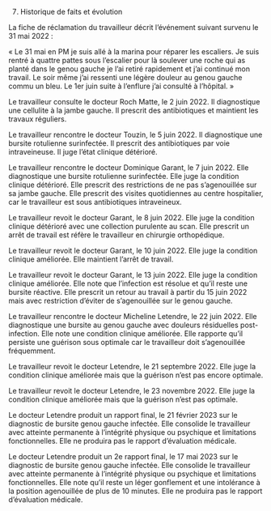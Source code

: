 7. Historique de faits et évolution

La fiche de réclamation du travailleur décrit l’événement suivant survenu le 31 mai 2022 :

« Le 31 mai en PM je suis allé à la marina pour réparer les escaliers. Je suis rentré à quattre pattes sous l’escalier pour là soulever une roche qui as planté dans le genou gauche je l’ai retiré rapidement et j’ai continué mon travail. Le soir même j’ai ressenti une légère douleur au genou gauche commu un bleu. Le 1er juin suite à l’enflure j’ai consulté à l’hôpital. »

Le travailleur consulte le docteur Roch Matte, le 2 juin 2022. Il diagnostique une cellulite à la jambe gauche. Il prescrit des antibiotiques et maintient les travaux réguliers.

Le travailleur rencontre le docteur Touzin, le 5 juin 2022. Il diagnostique une bursite rotulienne surinfectée. Il prescrit des antibiotiques par voie intraveineuse. Il juge l’état clinique détérioré.

Le travailleur rencontre le docteur Dominique Garant, le 7 juin 2022. Elle diagnostique une bursite rotulienne surinfectée. Elle juge la condition clinique détérioré. Elle prescrit des restrictions de ne pas s’agenouillée sur sa jambe gauche. Elle prescrit des visites quotidiennes au centre hospitalier, car le travailleur est sous antibiotiques intraveineux.

Le travailleur revoit le docteur Garant, le 8 juin 2022. Elle juge la condition clinique détérioré avec une collection purulente au scan. Elle prescrit un arrêt de travail est réfère le travailleur en chirurgie orthopédique.

Le travailleur revoit le docteur Garant, le 10 juin 2022. Elle juge la condition clinique améliorée. Elle maintient l’arrêt de travail.

Le travailleur revoit le docteur Garant, le 13 juin 2022. Elle juge la condition clinique améliorée. Elle note que l’infection est résolue et qu’il reste une bursite réactive. Elle prescrit un retour au travail à partir du 15 juin 2022 mais avec restriction d’éviter de s’agenouillée sur le genou gauche.

Le travailleur rencontre le docteur Micheline Letendre, le 22 juin 2022. Elle diagnostique une bursite au genou gauche avec douleurs résiduelles post-infection. Elle note une condition clinique améliorée. Elle rapporte qu’il persiste une guérison sous optimale car le travailleur doit s’agenouillée fréquemment.

Le travailleur revoit le docteur Letendre, le 21 septembre 2022. Elle juge la condition clinique améliorée mais que la guérison n’est pas encore optimale.

Le travailleur revoit le docteur Letendre, le 23 novembre 2022. Elle juge la condition clinique améliorée mais que la guérison n’est pas optimale.

Le docteur Letendre produit un rapport final, le 21 février 2023 sur le diagnostic de bursite genou gauche infectée. Elle consolide le travailleur avec atteinte permanente à l’intégrité physique ou psychique et limitations fonctionnelles. Elle ne produira pas le rapport d’évaluation médicale.

Le docteur Letendre produit un 2e rapport final, le 17 mai 2023 sur le diagnostic de bursite genou gauche infectée. Elle consolide le travailleur avec atteinte permanente à l’intégrité physique ou psychique et limitations fonctionnelles. Elle note qu’il reste un léger gonflement et une intolérance à la position agenouillée de plus de 10 minutes. Elle ne produira pas le rapport d’évaluation médicale.

